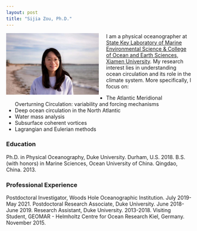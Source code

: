```yaml
---
layout: post
title: "Sijia Zou, Ph.D."
---
```


<!-- Profile picture -->
<img width="50%" height="auto" style="float: left; margin-right: 20px;" src="/assets/Sijia_profile.jpeg">

I am a physical oceanographer at [State Key Laboratory of Marine Environmental Science & College of Ocean and Earth Sciences, Xiamen University](https://mel2.xmu.edu.cn/melwebold/en/). My research interest lies in understanding ocean circulation and its role in the climate system. More specifically, I focus on:

* The Atlantic Meridional Overturning Circulation: variability and forcing mechanisms
* Deep ocean circulation in the North Atlantic
* Water mass analysis
* Subsurface coherent vortices
* Lagrangian and Eulerian methods

### Education

Ph.D. in Physical Oceanography, Duke University. Durham, U.S. 2018.
B.S. (with honors) in Marine Sciences, Ocean University of China. Qingdao, China. 2013.


### Professional Experience

Postdoctoral Investigator, Woods Hole Oceanographic Institution. July 2019-May 2021.
Postdoctoral Research Associate, Duke University. June 2018-June 2019.
Research Assistant, Duke University. 2013-2018.
Visiting Student, GEOMAR - Helmholtz Centre for Ocean Research Kiel, Germany. November 2015.


